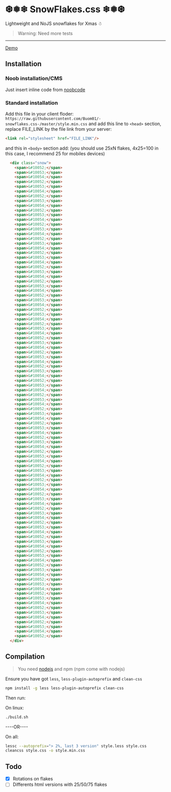 # ❆❅❄ SnowFlakes.css ❄❅❆
Lightweight and NoJS snowflakes for Xmas ☃

> Warning: Need more tests

---
[Demo](https://jsfiddle.net/buom_01/hyd8k76w/1/embedded/result/)
## Installation
### Noob installation/CMS
Just insert inline code from [noobcode](https://raw.githubusercontent.com/Buom01/-snowflakes.css-/master/noobscript)

### Standard installation
Add this file in your client floder: `https://raw.githubusercontent.com/Buom01/-snowflakes.css-/master/style.min.css`
and add this line to `<head>` section, replace FILE_LINK by the file link from your server:
```html
<link rel="stylesheet" href="FILE_LINK"/>
```
and this in `<body>` section add: (you should use 25xN flakes, 4x25=100 in this case, I recommend 25 for mobiles devices)
```html
  <div class="snow">
    <span>&#10052;</span>
    <span>&#10053;</span>
    <span>&#10054;</span>
    <span>&#10052;</span>
    <span>&#10053;</span>
    <span>&#10054;</span>
    <span>&#10052;</span>
    <span>&#10053;</span>
    <span>&#10054;</span>
    <span>&#10052;</span>
    <span>&#10053;</span>
    <span>&#10054;</span>
    <span>&#10052;</span>
    <span>&#10053;</span>
    <span>&#10054;</span>
    <span>&#10052;</span>
    <span>&#10053;</span>
    <span>&#10054;</span>
    <span>&#10052;</span>
    <span>&#10053;</span>
    <span>&#10054;</span>
    <span>&#10052;</span>
    <span>&#10053;</span>
    <span>&#10054;</span>
    <span>&#10052;</span>
    <span>&#10053;</span>
    <span>&#10054;</span>
    <span>&#10052;</span>
    <span>&#10053;</span>
    <span>&#10054;</span>
    <span>&#10052;</span>
    <span>&#10053;</span>
    <span>&#10054;</span>
    <span>&#10052;</span>
    <span>&#10053;</span>
    <span>&#10054;</span>
    <span>&#10052;</span>
    <span>&#10053;</span>
    <span>&#10054;</span>
    <span>&#10052;</span>
    <span>&#10053;</span>
    <span>&#10054;</span>
    <span>&#10052;</span>
    <span>&#10053;</span>
    <span>&#10054;</span>
    <span>&#10052;</span>
    <span>&#10053;</span>
    <span>&#10054;</span>
    <span>&#10052;</span>
    <span>&#10053;</span>
    <span>&#10054;</span>
    <span>&#10052;</span>
    <span>&#10053;</span>
    <span>&#10054;</span>
    <span>&#10052;</span>
    <span>&#10053;</span>
    <span>&#10054;</span>
    <span>&#10052;</span>
    <span>&#10053;</span>
    <span>&#10054;</span>
    <span>&#10052;</span>
    <span>&#10053;</span>
    <span>&#10054;</span>
    <span>&#10052;</span>
    <span>&#10053;</span>
    <span>&#10054;</span>
    <span>&#10052;</span>
    <span>&#10053;</span>
    <span>&#10054;</span>
    <span>&#10052;</span>
    <span>&#10053;</span>
    <span>&#10054;</span>
    <span>&#10052;</span>
    <span>&#10053;</span>
    <span>&#10054;</span>
    <span>&#10052;</span>
    <span>&#10053;</span>
    <span>&#10054;</span>
    <span>&#10052;</span>
    <span>&#10053;</span>
    <span>&#10054;</span>
    <span>&#10052;</span>
    <span>&#10053;</span>
    <span>&#10054;</span>
    <span>&#10052;</span>
    <span>&#10053;</span>
    <span>&#10054;</span>
    <span>&#10052;</span>
    <span>&#10053;</span>
    <span>&#10054;</span>
    <span>&#10052;</span>
    <span>&#10053;</span>
    <span>&#10054;</span>
    <span>&#10052;</span>
    <span>&#10053;</span>
    <span>&#10054;</span>
    <span>&#10052;</span>
    <span>&#10053;</span>
    <span>&#10054;</span>
    <span>&#10052;</span>
  </div>
```
## Compilation
> You need [nodejs](http://nodejs.org/) and npm (npm come with nodejs)

Ensure you have got `less`, `less-plugin-autoprefix` and `clean-css`
```bash
npm install -g less less-plugin-autoprefix clean-css
```
Then run:

On linux:
```bash
./build.sh
```
----OR----

On all:
```bash
lessc --autoprefix="> 2%, last 3 version" style.less style.css
cleancss style.css -o style.min.css
```

## Todo
- [X] Rotations on flakes
- [ ] Differents html versions with 25/50/75 flakes
